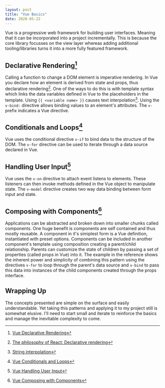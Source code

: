 ```yaml
---
layout: post
title: "Vue Basics"
date: 2020-05-22
---
```


Vue is a progressive web framework for building user interfaces. Meaning that it can be incorporated into a project incrementally. This is because the core library focusses on the view layer whereas adding additional tooling/libraries turns it into a more fully featured framework.

## Declarative Rendering[^1]
Calling a function to change a DOM element is imperative rendering. In Vue you declare how an element is derived from state and props, thus declarative rendering[^2]. One of the ways to do this is with template syntax which links the data variables defined in Vue to the placeholders in the template. Using `{{ <variable name> }}` causes text interpolation[^3]. Using the `v-bind:` directive allows binding values to an element's attributes. The `v-` prefix indicates a Vue directive. 

## Conditionals and Loops[^4]
Vue uses the conditional directive `v-if` to bind data to the structure of the DOM. The `v-for` directive can be used to iterate through a data source declared in Vue.

## Handling User Input[^5]
Vue uses the `v-on` directive to attach event listens to elements. These listeners can then invoke methods defined in the Vue object to manipulate state. The `v-model` directive creates two way data binding between form input and state.

## Composing with Components[^6]
Applications can be abstracted and broken down into smaller chunks called components. One huge benefit is components are self contained and thus mostly reusable. A component in it's simiplest form is a Vue definition, instantiated with preset options. Components can be included in another component's template using composition creating a parent/child relationship. Parents can customize the state of children by passing a set of properties (called props in Vue) into it. The example in the reference shows the inherent power and simplicity of combining this pattern using the directives `v-for` to loop through the parent's data source and `v-bind` to pass this data into instances of the child components created through the props interface.

## Wrapping Up
The concepts presented are simple on the surface and easily understandable. Yet taking this patterns and applying it to my project still is somewhat elusive. I'll need to start small and iterate to reinforce the basics and manage the inevitable complexity to come.

[^1]: [Vue Declarative Rendering](https://vuejs.org/v2/guide/index.html#Declarative-Rendering)
[^2]: [The philosophy of React: Declarative rendering](https://fjorgedigital.com/insights/blog/the-philosophy-of-react-declarative-rendering/)
[^3]: [String interpolation](https://en.wikipedia.org/wiki/String_interpolation)
[^4]: [Vue Conditionals and Loops](https://vuejs.org/v2/guide/index.html#Conditionals-and-Loops)
[^5]: [Vue Handling User Input](https://vuejs.org/v2/guide/index.html#Handling-User-Input)
[^6]: [Vue Composing with Components](https://vuejs.org/v2/guide/index.html#Composing-with-Components)
